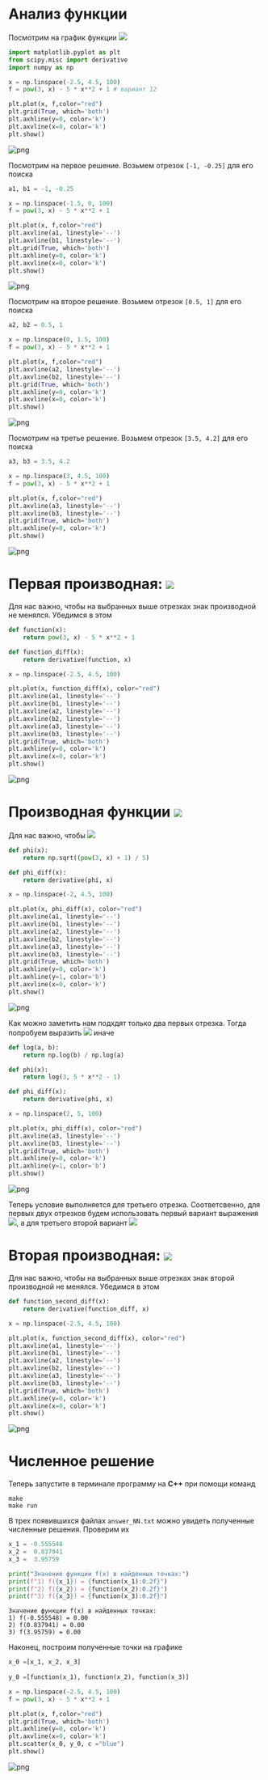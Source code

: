 # Анализ функции 

Посмотрим на график функции <img src="https://render.githubusercontent.com/render/math?math=$f(x)$">


```python
import matplotlib.pyplot as plt
from scipy.misc import derivative
import numpy as np

x = np.linspace(-2.5, 4.5, 100)
f = pow(3, x) - 5 * x**2 + 1 # вариант 12

plt.plot(x, f,color="red")
plt.grid(True, which='both')
plt.axhline(y=0, color='k')
plt.axvline(x=0, color='k')
plt.show()
```


    
![png](/nm_lab2/nm_lab2_1/img/output_1_0.png)
    


Посмотрим на первое решение. Возьмем отрезок `[-1, -0.25]` для его поиска


```python
a1, b1 = -1, -0.25

x = np.linspace(-1.5, 0, 100)
f = pow(3, x) - 5 * x**2 + 1

plt.plot(x, f,color="red")
plt.axvline(a1, linestyle='--')
plt.axvline(b1, linestyle='--')
plt.grid(True, which='both')
plt.axhline(y=0, color='k')
plt.axvline(x=0, color='k')
plt.show()
```


    
![png](/nm_lab2/nm_lab2_1/img/output_3_0.png)
    


Посмотрим на второе решение. Возьмем отрезок `[0.5, 1]` для его поиска


```python
a2, b2 = 0.5, 1

x = np.linspace(0, 1.5, 100)
f = pow(3, x) - 5 * x**2 + 1

plt.plot(x, f,color="red")
plt.axvline(a2, linestyle='--')
plt.axvline(b2, linestyle='--')
plt.grid(True, which='both')
plt.axhline(y=0, color='k')
plt.axvline(x=0, color='k')
plt.show()
```


    
![png](/nm_lab2/nm_lab2_1/img/output_5_0.png)
    


Посмотрим на третье решение. Возьмем отрезок `[3.5, 4.2]` для его поиска


```python
a3, b3 = 3.5, 4.2

x = np.linspace(3, 4.5, 100)
f = pow(3, x) - 5 * x**2 + 1

plt.plot(x, f,color="red")
plt.axvline(a3, linestyle='--')
plt.axvline(b3, linestyle='--')
plt.grid(True, which='both')
plt.axhline(y=0, color='k')
plt.show()
```


    
![png](/nm_lab2/nm_lab2_1/img/output_7_0.png)
    


# Первая производная: <img src="https://render.githubusercontent.com/render/math?math=$f'(x)$">

Для нас важно, чтобы на выбранных выше отрезках знак производной не менялся. Убедимся в этом


```python
def function(x):
    return pow(3, x) - 5 * x**2 + 1

def function_diff(x):
    return derivative(function, x)

x = np.linspace(-2.5, 4.5, 100)

plt.plot(x, function_diff(x), color="red")
plt.axvline(a1, linestyle='--')
plt.axvline(b1, linestyle='--')
plt.axvline(a2, linestyle='--')
plt.axvline(b2, linestyle='--')
plt.axvline(a3, linestyle='--')
plt.axvline(b3, linestyle='--')
plt.grid(True, which='both')
plt.axhline(y=0, color='k')
plt.axvline(x=0, color='k')
plt.show()
```


    
![png](/nm_lab2/nm_lab2_1/img/output_9_0.png)
    


# Производная функции <img src="https://render.githubusercontent.com/render/math?math=$\phi(x)$">

Для нас важно, чтобы <img src="https://render.githubusercontent.com/render/math?math=$q =\max_{{x\in[a, b]}} |\phi'(x)| < 1$">


```python
def phi(x):
    return np.sqrt((pow(3, x) + 1) / 5)

def phi_diff(x):
    return derivative(phi, x)

x = np.linspace(-2, 4.5, 100)

plt.plot(x, phi_diff(x), color="red")
plt.axvline(a1, linestyle='--')
plt.axvline(b1, linestyle='--')
plt.axvline(a2, linestyle='--')
plt.axvline(b2, linestyle='--')
plt.axvline(a3, linestyle='--')
plt.axvline(b3, linestyle='--')
plt.grid(True, which='both')
plt.axhline(y=0, color='k')
plt.axhline(y=1, color='b')
plt.axvline(x=0, color='k')
plt.show()
```


    
![png](/nm_lab2/nm_lab2_1/img/output_11_0.png)
    


Как можно заметить нам подхдят только два первых отрезка. Тогда попробуем выразить <img src="https://render.githubusercontent.com/render/math?math=$\phi(x)$"> иначе


```python
def log(a, b):
    return np.log(b) / np.log(a)

def phi(x):
    return log(3, 5 * x**2 - 1)

def phi_diff(x):
    return derivative(phi, x)

x = np.linspace(2, 5, 100)

plt.plot(x, phi_diff(x), color="red")
plt.axvline(a3, linestyle='--')
plt.axvline(b3, linestyle='--')
plt.grid(True, which='both')
plt.axhline(y=0, color='k')
plt.axhline(y=1, color='b')
plt.show()
```


    
![png](/nm_lab2/nm_lab2_1/img/output_13_0.png)
    


Теперь условие выполняется для третьего отрезка. Соответсвенно, для первых двух отрезков будем использовать первый вариант выражения <img src="https://render.githubusercontent.com/render/math?math=$\phi(x)$">, а для третьего второй вариант <img src="https://render.githubusercontent.com/render/math?math=$\phi(x)$">

# Вторая производная: <img src="https://render.githubusercontent.com/render/math?math=$f''(x)$">

Для нас важно, чтобы на выбранных выше отрезках знак второй производной не менялся. Убедимся в этом


```python
def function_second_diff(x):
    return derivative(function_diff, x)

x = np.linspace(-2.5, 4.5, 100)

plt.plot(x, function_second_diff(x), color="red")
plt.axvline(a1, linestyle='--')
plt.axvline(b1, linestyle='--')
plt.axvline(a2, linestyle='--')
plt.axvline(b2, linestyle='--')
plt.axvline(a3, linestyle='--')
plt.axvline(b3, linestyle='--')
plt.grid(True, which='both')
plt.axhline(y=0, color='k')
plt.axvline(x=0, color='k')
plt.show()
```


    
![png](/nm_lab2/nm_lab2_1/img/output_16_0.png)
    


# Численное решение

Теперь запустите в терминале программу на **С++** при помощи команд
```
make
make run
```
В трех появившихся файлах `answer_NN.txt` можно увидеть полученные численные решения. Проверим их


```python
x_1 = -0.555548
x_2 =  0.837941
x_3 =  3.95759

print("Значение функции f(x) в найденных точках:")
print(f"1) f({x_1}) = {function(x_1):0.2f}")
print(f"2) f({x_2}) = {function(x_2):0.2f}")
print(f"3) f({x_3}) = {function(x_3):0.2f}")
```

    Значение функции f(x) в найденных точках:
    1) f(-0.555548) = 0.00
    2) f(0.837941) = 0.00
    3) f(3.95759) = 0.00
    

Наконец, построим полученные точки на графике


```python
x_0 =[x_1, x_2, x_3]
 
y_0 =[function(x_1), function(x_2), function(x_3)]

x = np.linspace(-2.5, 4.5, 100)
f = pow(3, x) - 5 * x**2 + 1

plt.plot(x, f,color="red")
plt.grid(True, which='both')
plt.axhline(y=0, color='k')
plt.axvline(x=0, color='k')
plt.scatter(x_0, y_0, c ="blue")
plt.show()
```


    
![png](/nm_lab2/nm_lab2_1/img/output_20_0.png)
    


